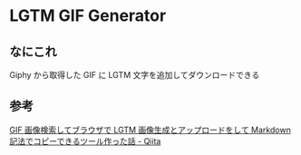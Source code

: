 # LGTM GIF Generator

## なにこれ

Giphy から取得した GIF に LGTM 文字を追加してダウンロードできる

## 参考

[GIF 画像検索してブラウザで LGTM 画像生成とアップロードをして Markdown 記法でコピーできるツール作った話 - Qiita](https://qiita.com/himanushi/items/f51f49b508d102789b4a)
